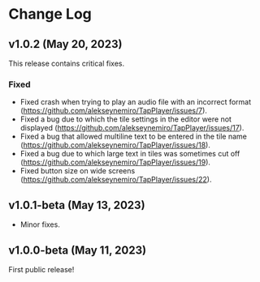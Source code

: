 # Change Log

## v1.0.2 (May 20, 2023)

This release contains critical fixes.

### Fixed

* Fixed crash when trying to play an audio file with an incorrect format (https://github.com/alekseynemiro/TapPlayer/issues/7).
* Fixed a bug due to which the tile settings in the editor were not displayed (https://github.com/alekseynemiro/TapPlayer/issues/17).
* Fixed a bug that allowed multiline text to be entered in the tile name (https://github.com/alekseynemiro/TapPlayer/issues/18).
* Fixed a bug due to which large text in tiles was sometimes cut off (https://github.com/alekseynemiro/TapPlayer/issues/19).
* Fixed button size on wide screens (https://github.com/alekseynemiro/TapPlayer/issues/22).

## v1.0.1-beta (May 13, 2023)

* Minor fixes.

## v1.0.0-beta (May 11, 2023)

First public release!
